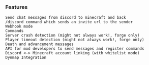 ### Features

    Send chat messages from discord to minecraft and back
    /discord command which sends an invite url to the sender
    Webhook mode
    Commands
    Server crash detection (might not always work!, forge only)
    Player timeout detection (might not always work!, forge only)
    Death and advancement messages
    API for mod developers to send messages and register commands
    Discord <-> Minecraft account linking (with whitelist mode)
    Dynmap Integration
